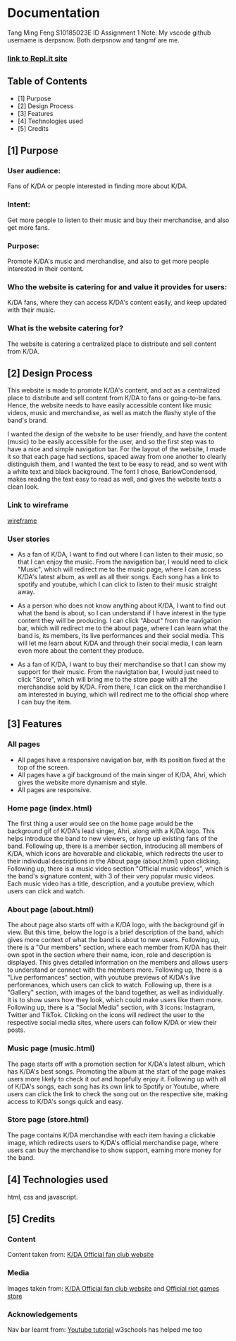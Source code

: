 # Documentation

Tang Ming Feng S10185023E ID Assignment 1
Note: My vscode github username is derpsnow. Both derpsnow and tangmf are me.
### [link to Repl.it site](https://assignmenttemplate.mingfeng.repl.co/index.html)

## Table of Contents
- [1] Purpose
- [2] Design Process
- [3] Features
- [4] Technologies used
- [5] Credits

      
## [1] Purpose

### User audience:
Fans of K/DA or people interested in finding more about K/DA.

### Intent:
Get more people to listen to their music and buy their merchandise, and also get more fans.

### Purpose:
Promote K/DA's music and merchandise, and also to get more people interested in their content.

### Who the website is catering for and value it provides for users:
K/DA fans, where they can access K/DA's content easily, and keep updated with their music.

### What is the website catering for?
The website is catering a centralized place to distribute and sell content from K/DA.

## [2] Design Process

This website is made to promote K/DA's content, and act as a centralized place to distribute and sell content from K/DA to fans or going-to-be fans.
Hence, the website needs to have easily accessible content like music videos, music and merchandise, as well as match the flashy style of the band's brand.

I wanted the design of the website to be user friendly, and have the content (music) to be easily accessible for the user, and so the first step was to have a nice and simple navigation bar. For the layout of the website, I made it so that each page had sections, spaced away from one another to clearly distinguish them, and I wanted the text to be easy to read, and so went with a white text and black background. The font I chose, BarlowCondensed, makes reading the text easy to read as well, and gives the website texts a clean look.

### Link to wireframe
[wireframe](https://github.com/tangmf/Tutorial/blob/main/ID_S10185023E_Tang%20Ming%20Feng_Assg1_wireframe.pdf)

### User stories

* As a fan of K/DA, I want to find out where I can listen to their music, so that I can enjoy the music. From the navigation bar, I would need to click "Music", which will redirect me to the music page, where I can access K/DA's latest album, as well as all their songs. Each song has a link to spotify and youtube, which I can click to listen to their music straight away.

* As a person who does not know anything about K/DA, I want to find out what the band is about, so I can understand if I have interest in the type content they will be producing. I can click "About" from the navigation bar, which will redirect me to the about page, where I can learn what the band is, its members, its live performances and their social media. This will let me learn about K/DA and through their social media, I can learn even more about the content they produce.

* As a fan of K/DA, I want to buy their merchandise so that I can show my support for their music. From the navigtation bar, I would just need to click "Store", which will bring me to the store page with all the merchandise sold by K/DA. From there, I can click on the merchandise I am interested in buying, which will redirect me to the official shop where I can buy the item.

## [3] Features

### All pages
* All pages have a responsive navigation bar, with its position fixed at the top of the screen.
* All pages have a gif background of the main singer of K/DA, Ahri, which gives the website more dynamism and style.
* All pages are responsive.

### Home page (index.html)
The first thing a user would see on the home page would be the background gif of K/DA's lead singer, Ahri, along with a K/DA logo. This helps introduce the band to new viewers, or hype up existing fans of the band. Following up, there is a member section, introducing all members of K/DA, which icons are hoverable and clickable, which redirects the user to their individual descriptions in the About page (about.html) upon clicking. Following up, there is a music video section "Official music videos", which is the band's signature content, with 3 of their very popular music videos. Each music video has a title, description, and a youtube preview, which users can click and watch.

### About page (about.html)
The about page also starts off with a K/DA logo, with the background gif in view. But this time, below the logo is a brief description of the band, which gives more context of what the band is about to new users. Following up, there is a "Our members" section, where each member from K/DA has their own spot in the section where their name, icon, role and description is displayed. This gives detailed information on the members and allows users to understand or connect with the members more. Following up, there is a "Live performances" section, with youtube previews of K/DA's live performances, which users can click to watch. Following up, there is a "Gallery" section, with images of the band together, as well as individually. It is to show users how they look, which could make users like them more. Following up, there is a "Social Media" section, with 3 icons: Instagram, Twitter and TikTok. Clicking on the icons will redirect the user to the respective social media sites, where users can follow K/DA or view their posts.

### Music page (music.html)
The page starts off with a promotion section for K/DA's latest album, which has K/DA's best songs. Promoting the album at the start of the page makes users more likely to check it out and hopefully enjoy it. Following up with all of K/DA's songs, each song has its own link to Spotify or Youtube, where users can click the link to check the song out on the respective site, making access to K/DA's songs quick and easy.

### Store page (store.html)
The page contains K/DA merchandise with each item having a clickable image, which redirects users to K/DA's official merchandise page, where users can buy the merchandise to show support, earning more money for the band.


## [4] Technologies used
html, css and javascript.

## [5] Credits

### Content
Content taken from: 
[K/DA Official fan club website](https://na.leagueoflegends.com/en-us/event/kda-official-fan-club/?utm_medium=promo1&utm_source=riotbar&utm_campaign=music20&utm_content=kda_riotbar_promo1)

### Media
Images taken from:
[K/DA Official fan club website](https://na.leagueoflegends.com/en-us/event/kda-official-fan-club/?utm_medium=promo1&utm_source=riotbar&utm_campaign=music20&utm_content=kda_riotbar_promo1) and 
[Official riot games store](https://merch.riotgames.com/en-us/collection/kda-allout-collection/?utm_source=lolweb&utm_medium=promo_module&utm_campaign=KDA&utm_content=Collection-KDAAllOut)

### Acknowledgements
Nav bar learnt from: [Youtube tutorial](https://www.youtube.com/watch?v=At4B7A4GOPg)
w3schools has helped me too

